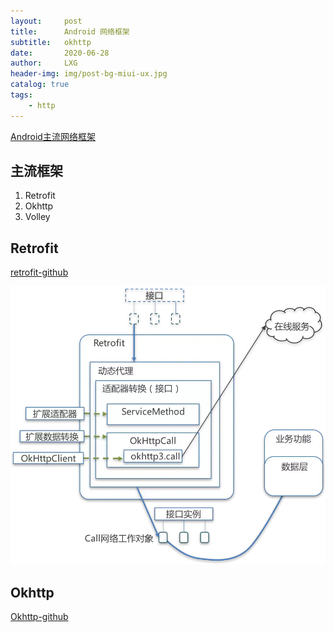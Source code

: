 ```yaml
---
layout:     post
title:      Android 网络框架
subtitle:   okhttp
date:       2020-06-28
author:     LXG
header-img: img/post-bg-miui-ux.jpg
catalog: true
tags:
    - http
---
```


[Android主流网络框架](https://www.jianshu.com/p/7a970db4e7cf)

## 主流框架

1. Retrofit
2. Okhttp
3. Volley

## Retrofit

[retrofit-github](https://square.github.io/retrofit/)

![Retrofit](/images/http/retrofit.webp)


## Okhttp

[Okhttp-github](https://square.github.io/okhttp/)


